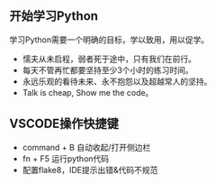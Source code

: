 ## 开始学习Python

学习Python需要一个明确的目标，学以致用，用以促学。

* 懦夫从未启程，弱者死于途中，只有我们在前行。
* 每天不管再忙都要坚持至少3个小时的练习时间。
* 永远乐观的看待未来、永不抱怨以及超越常人的坚持。
* Talk is cheap, Show me the code。

## VSCODE操作快捷键
* command + B 自动收起/打开侧边栏
* fn + F5 运行python代码
* 配置flake8，IDE提示出错&代码不规范